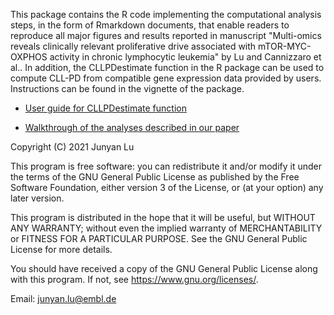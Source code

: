 This package contains the R code implementing the computational analysis steps, in the form of Rmarkdown documents, that enable readers to reproduce all major figures and results reported in manuscript "Multi-omics reveals clinically relevant proliferative drive associated with mTOR-MYC-OXPHOS activity in chronic lymphocytic leukemia" by Lu and Cannizzaro et al.. In addition, the CLLPDestimate function in the R package can be used to compute CLL-PD from compatible gene expression data provided by users. Instructions can be found in the vignette of the package. 

* [User guide for CLLPDestimate function](https://huber-group-embl.github.io/mofaCLL/CLLPDestimate.html)

* [Walkthrough of the analyses described in our paper](https://huber-group-embl.github.io/mofaCLL/analysisProcedure.html)


Copyright (C) 2021  Junyan Lu

This program is free software: you can redistribute it and/or modify
it under the terms of the GNU General Public License as published by
the Free Software Foundation, either version 3 of the License, or
(at your option) any later version.

This program is distributed in the hope that it will be useful,
but WITHOUT ANY WARRANTY; without even the implied warranty of
MERCHANTABILITY or FITNESS FOR A PARTICULAR PURPOSE.  See the
GNU General Public License for more details.

You should have received a copy of the GNU General Public License
along with this program.  If not, see <https://www.gnu.org/licenses/>.

Email: junyan.lu@embl.de
